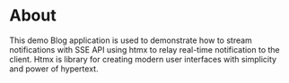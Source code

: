 # About

This demo Blog application is used to demonstrate how to stream notifications with SSE API using htmx to 
relay real-time notification to the client. 
Htmx is library for creating modern user interfaces with simplicity and power of hypertext.
